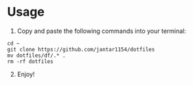 # Usage
1. Copy and paste the following commands into your terminal:
```shell
cd ~
git clone https://github.com/jantar1154/dotfiles
mv dotfiles/df/.* .
rm -rf dotfiles
```

2. Enjoy!
